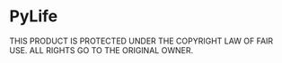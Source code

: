 # PyLife

THIS PRODUCT IS PROTECTED UNDER THE COPYRIGHT LAW OF FAIR USE.  ALL RIGHTS GO TO THE ORIGINAL OWNER.

